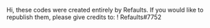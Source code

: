 Hi, these codes were created entirely by Refaults. If you would like to republish them, please give credits to: ! Refaults#7752
